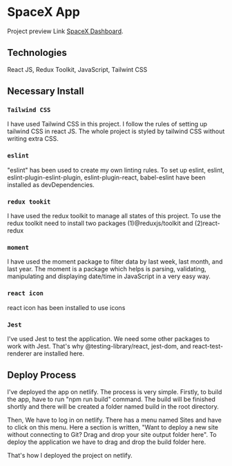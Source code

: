 # SpaceX App

Project preview Link [SpaceX Dashboard](https://spacex-dashboard-2022.netlify.app/).

## Technologies

React JS, Redux Toolkit, JavaScript, Tailwint CSS

## Necessary Install

### `Tailwind CSS`

I have used Tailwind CSS in this project. I follow the rules of setting up tailwind CSS in react JS. The whole project is styled by tailwind CSS without writing extra CSS.

### `eslint`

"eslint" has been used to create my own linting rules. To set up eslint, eslint, eslint-plugin-eslint-plugin, eslint-plugin-react, babel-eslint have been installed as devDependencies.

### `redux tookit`

I have used the redux toolkit to manage all states of this project. To use the redux toolkit need to install two packages  (1)@reduxjs/toolkit and (2)react-redux

### `moment`

I have used the moment package to filter data by last week, last month, and last year. The moment is a package which helps is parsing, validating, manipulating and displaying date/time in JavaScript in a very easy way.

### `react icon`

react icon has been installed to use icons

### `Jest`

I've used Jest to test the application. We need some other packages to work with Jest. That's why @testing-library/react, jest-dom, and react-test-renderer are installed here.

## Deploy Process

I've deployed the app on netlify. The process is very simple. Firstly, to build the app, have to run "npm run build" command. The build will be finished shortly and there will be created a folder named build in the root directory.

Then, We have to log in on netlify. There has a menu named Sites and have to click on this menu. Here a section is written, "Want to deploy a new site without connecting to Git? Drag and drop your site output folder here". To deploy the application we have to drag and drop the build folder here.

That's how I deployed the project on netlify.
